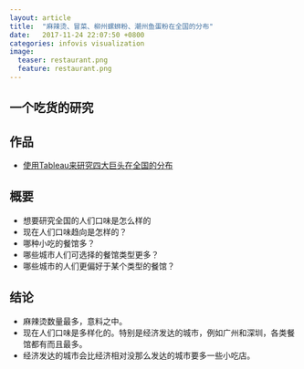 ```yaml
---
layout: article
title:  "麻辣烫、冒菜、柳州螺蛳粉、潮州鱼蛋粉在全国的分布"
date:   2017-11-24 22:07:50 +0800
categories: infovis visualization
image:
  teaser: restaurant.png
  feature: restaurant.png
---
```


## 一个吃货的研究

## 作品
- <a href="https://public.tableau.com/views/1_5294/1_1?:embed=y&:display_count=yes&publish=yes" target="_blank">使用Tableau来研究四大巨头在全国的分布</a>

## 概要
- 想要研究全国的人们口味是怎么样的
- 现在人们口味趋向是怎样的？
- 哪种小吃的餐馆多？
- 哪些城市人们可选择的餐馆类型更多？
- 哪些城市的人们更偏好于某个类型的餐馆？

## 结论
- 麻辣烫数量最多，意料之中。
- 现在人们口味是多样化的。特别是经济发达的城市，例如广州和深圳，各类餐馆都有而且最多。
- 经济发达的城市会比经济相对没那么发达的城市要多一些小吃店。
